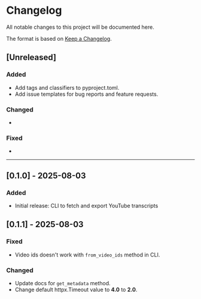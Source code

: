 # Changelog

All notable changes to this project will be documented here.

The format is based on [Keep a Changelog](https://keepachangelog.com/en/1.0.0/).

## [Unreleased]
### Added
- Add tags and classifiers to pyproject.toml.
- Add issue templates for bug reports and feature requests.

### Changed
- 

### Fixed
- 

---

## [0.1.0] - 2025-08-03
### Added
- Initial release: CLI to fetch and export YouTube transcripts

## [0.1.1] - 2025-08-03
### Fixed
- Video ids doesn't work with `from_video_ids` method in CLI.

### Changed
- Update docs for `get_metadata` method.
- Change default httpx.Timeout value to **4.0** to **2.0**.
